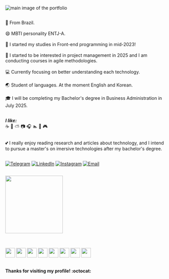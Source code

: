 ![main image of the portfolio](https://github.com/weberstefani/weberstefani/assets/123468744/0488e7cc-d4d2-4fac-87ec-1f69e768b063)
##

:green_heart: From Brazil. <br><br>
:smile: MBTI personality ENTJ-A. <br><br>
:seedling: I started my studies in Front-end programming in mid-2023! <br><br>
:seedling: I started to be interested in project management in 2025 and I am conducting courses in agile methodologies. <br><br>
:computer: Currently focusing on better understanding each technology. <br><br>
:earth_asia: Student of languages. At the moment English and Korean. <br><br>
:mortar_board: I will be completing my Bachelor's degree in Business Administration in July 2025.
##

***I like:*** <br>
:coffee: :fallen_leaf: :partly_sunny: :camera: :headphones: :swimmer: :book: :video_game:
##
:two_hearts: I really enjoy reading research and articles about technology, and I intend to pursue a master's on imersive technologies after my bachelor's degree.
##

[![Telegram](https://img.shields.io/badge/Telegram-2CA5E0?style=for-the-badge&logo=telegram&logoColor=white)](https://t.me/Imfany)
[![LinkedIn](https://img.shields.io/badge/-LinkedIn-%230077B5?style=for-the-badge&logo=linkedin&logoColor=white)](https://www.linkedin.com/in/stefaniweber)
[![Instagram](https://img.shields.io/badge/-Instagram-%23E4405F?style=for-the-badge&logo=instagram&logoColor=white)](https://www.instagram.com/__fanyz)
[![Email](https://img.shields.io/badge/Email-%23D14836.svg?&style=for-the-badge&logo=gmail&logoColor=white)](mailto:weberstefani.ws@gmail.com)
    
##

 <img height="180em" src="https://github-readme-stats.vercel.app/api/top-langs/?username=weberstefani&layout=compact&theme=tokyonight"/>
 
##

<div style="display: inline_block"><br>
 
  <img height="30px" width="30px" src="https://cdn.jsdelivr.net/gh/devicons/devicon@latest/icons/javascript/javascript-plain.svg" />
  <img height="30px" width="30px" src="https://cdn.jsdelivr.net/gh/devicons/devicon@latest/icons/html5/html5-plain-wordmark.svg"/>
  <img height="30px" width="30px" src="https://cdn.jsdelivr.net/gh/devicons/devicon@latest/icons/css3/css3-plain-wordmark.svg" />
  <img height="30px" width="30px" src="https://cdn.jsdelivr.net/gh/devicons/devicon@latest/icons/bootstrap/bootstrap-original.svg" />  
  <img height="30px" width="30px" src="https://cdn.jsdelivr.net/gh/devicons/devicon@latest/icons/sass/sass-original.svg" /> 
  <img height="30px" width="30px" src="https://cdn.jsdelivr.net/gh/devicons/devicon@latest/icons/nodejs/nodejs-original.svg" />
  <img height="30px" width="30px" src="https://cdn.jsdelivr.net/gh/devicons/devicon@latest/icons/react/react-original.svg" /> 
  <img height="30px" width="30px" src="https://cdn.jsdelivr.net/gh/devicons/devicon@latest/icons/git/git-original.svg" />
 
</div>

##

#### Thanks for visiting my profile! :octocat:
